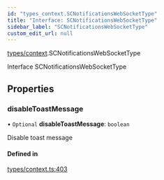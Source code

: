 ```yaml
---
id: "types_context.SCNotificationsWebSocketType"
title: "Interface: SCNotificationsWebSocketType"
sidebar_label: "SCNotificationsWebSocketType"
custom_edit_url: null
---
```


[types/context](../modules/types_context).SCNotificationsWebSocketType

Interface SCNotificationsWebSocketType

## Properties

### disableToastMessage

• `Optional` **disableToastMessage**: `boolean`

Disable toast message

#### Defined in

[types/context.ts:403](https://github.com/selfcommunity/community-ui/blob/9148e4e/packages/sc-core/src/types/context.ts#L403)
